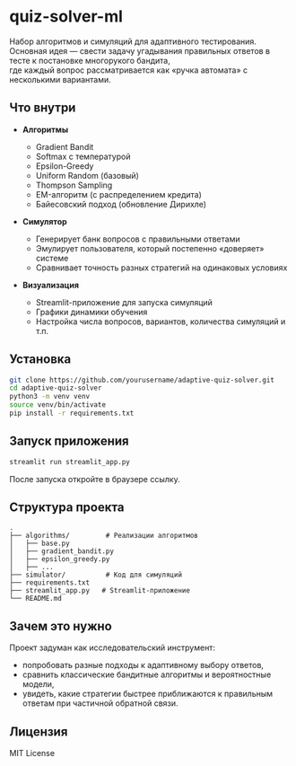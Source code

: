 # quiz-solver-ml

Набор алгоритмов и симуляций для адаптивного тестирования.  
Основная идея — свести задачу угадывания правильных ответов в тесте к постановке многорукого бандита,  
где каждый вопрос рассматривается как «ручка автомата» с несколькими вариантами.

## Что внутри

- **Алгоритмы**
  - Gradient Bandit
  - Softmax с температурой
  - Epsilon-Greedy
  - Uniform Random (базовый)
  - Thompson Sampling
  - EM-алгоритм (с распределением кредита)
  - Байесовский подход (обновление Дирихле)

- **Симулятор**
  - Генерирует банк вопросов с правильными ответами
  - Эмулирует пользователя, который постепенно «доверяет» системе
  - Сравнивает точность разных стратегий на одинаковых условиях

- **Визуализация**
  - Streamlit-приложение для запуска симуляций
  - Графики динамики обучения
  - Настройка числа вопросов, вариантов, количества симуляций и т.п.

## Установка

```bash
git clone https://github.com/yourusername/adaptive-quiz-solver.git
cd adaptive-quiz-solver
python3 -m venv venv
source venv/bin/activate
pip install -r requirements.txt
````

## Запуск приложения

```bash
streamlit run streamlit_app.py
```

После запуска откройте в браузере ссылку.

## Структура проекта

```
.
├── algorithms/         # Реализации алгоритмов
│   ├── base.py
│   ├── gradient_bandit.py
│   ├── epsilon_greedy.py
│   ├── ...
├── simulator/          # Код для симуляций
├── requirements.txt
├── streamlit_app.py   # Streamlit-приложение
└── README.md
```

## Зачем это нужно

Проект задуман как исследовательский инструмент:

* попробовать разные подходы к адаптивному выбору ответов,
* сравнить классические бандитные алгоритмы и вероятностные модели,
* увидеть, какие стратегии быстрее приближаются к правильным ответам при частичной обратной связи.

## Лицензия

MIT License
